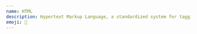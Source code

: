 ```yaml
---
name: HTML
description: Hypertext Markup Language, a standardized system for tagging text files to achieve font, colour, graphic, and hyperlink effects on World Wide Web pages.
emoji: 📃
---
```

